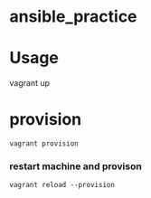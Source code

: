 # ansible_practice

# Usage
vagrant up

# provision
```
vagrant provision
```

### restart machine and provison
```
vagrant reload --provision
```